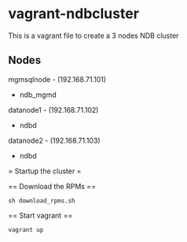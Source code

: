 vagrant-ndbcluster
==================


This is a vagrant file to create a 3 nodes NDB cluster

Nodes
-----

mgmsqlnode - (192.168.71.101)
- ndb_mgmd

datanode1 - (192.168.71.102)
- ndbd

datanode2 - (192.168.71.103)
- ndbd


= Startup the cluster =

== Download the RPMs ==

`sh download_rpms.sh`

== Start vagrant ==

`vagrant up`


